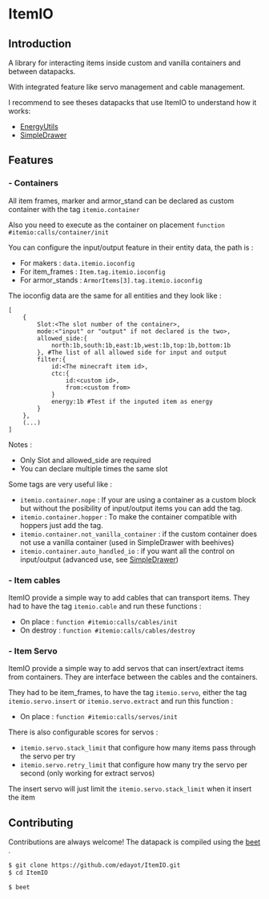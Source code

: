 # ItemIO

## Introduction

A library for interacting items inside custom and vanilla containers and between datapacks.

With integrated feature like servo management and cable management.

I recommend to see theses datapacks that use ItemIO to understand how it works:
- [EnergyUtils](https://github.com/edayot/EnergyUtils)
- [SimpleDrawer](https://github.com/edayot/SimpleDrawer)



## Features

### - Containers
All item frames, marker and armor_stand can be declared as custom container with the tag ``itemio.container``

Also you need to execute as the container on placement ``function #itemio:calls/container/init``

You can configure the input/output feature in their entity data, the path is :

- For makers : ``data.itemio.ioconfig``
- For item_frames : ``Item.tag.itemio.ioconfig``
- For armor_stands : ``ArmorItems[3].tag.itemio.ioconfig``

The ioconfig data are the same for all entities and they look like : 
```
[
	{
		Slot:<The slot number of the container>,
		mode:<"input" or "output" if not declared is the two>,
		allowed_side:{
			north:1b,south:1b,east:1b,west:1b,top:1b,bottom:1b
		}, #The list of all allowed side for input and output
		filter:{
			id:<The minecraft item id>,
			ctc:{
				id:<custom id>,
				from:<custom from>
			}
			energy:1b #Test if the inputed item as energy
		}
	},
	(...)
]
```
Notes : 
- Only Slot and allowed_side are required
- You can declare multiple times the same slot

Some tags are very useful like :
- ``itemio.container.nope`` : If your are using a container as a custom block but without the posibility of input/output items you can add the tag.
- ``itemio.container.hopper`` : To make the container compatible with hoppers just add the tag.
- ``itemio.container.not_vanilla_container`` : if the custom container does not use a vanilla container (used in SimpleDrawer with beehives)
- ``itemio.container.auto_handled_io`` : if you want all the control on input/output (advanced use, see [SimpleDrawer](https://github.com/edayot/SimpleDrawer/tree/master/SimpleDrawer%20DataPack/data/itemio/tags/functions/event))


### - Item cables
ItemIO provide a simple way to add cables that can transport items. They had to have the tag ``itemio.cable`` and run these functions : 
- On place : ``function #itemio:calls/cables/init``
- On destroy : ``function #itemio:calls/cables/destroy``

### - Item Servo
ItemIO provide a simple way to add servos that can insert/extract items from containers. They are interface between the cables and the containers.

They had to be item_frames, to have the tag ``itemio.servo``, either the tag ``itemio.servo.insert`` or ``itemio.servo.extract`` and run this function : 
- On place : ``function #itemio:calls/servos/init``

There is also configurable scores for servos :
- `itemio.servo.stack_limit` that configure how many items pass through the servo per try 
- `itemio.servo.retry_limit` that configure how many try the servo per second (only working for extract servos)

The insert servo will just limit the `itemio.servo.stack_limit` when it insert the item


## Contributing

Contributions are always welcome! The datapack is compiled using the [beet](https://mcbeet.dev) .

```bash
$ git clone https://github.com/edayot/ItemIO.git
$ cd ItemIO

$ beet
```
